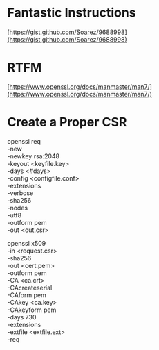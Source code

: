 # Fantastic Instructions
[https://gist.github.com/Soarez/9688998](https://gist.github.com/Soarez/9688998)


# RTFM
[https://www.openssl.org/docs/manmaster/man7/](https://www.openssl.org/docs/manmaster/man7/)


# Create a Proper CSR

openssl req \
    -new \
    -newkey rsa:2048 \
    -keyout <keyfile.key> \
    -days <#days> \
    -config <configfile.conf> \
    -extensions <extsection> \
    -verbose \
    -sha256 \
    -nodes \
    -utf8 \
    -outform pem \
    -out <out.csr>

openssl x509 \
    -in <request.csr> \
    -sha256 \
    -out <cert.pem> \
    -outform pem \
    -CA <ca.crt> \
    -CAcreateserial \
    -CAform pem \
    -CAkey <ca.key> \
    -CAkeyform pem \
    -days 730 \
    -extensions <extsection> \
    -extfile <extfile.ext> \
    -req
